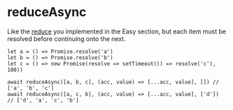 # reduceAsync

Like the [reduce](https://developer.mozilla.org/en-US/docs/Web/JavaScript/Reference/Global_Objects/Array/Reduce) you implemented in the Easy section, but each item must be resolved before continuing onto the next.

```JS
let a = () => Promise.resolve('a')
let b = () => Promise.resolve('b')
let c = () => new Promise(resolve => setTimeout(() => resolve('c'), 100))

await reduceAsync([a, b, c], (acc, value) => [...acc, value], []) // ['a', 'b', 'c']
await reduceAsync([a, c, b], (acc, value) => [...acc, value], ['d']) // ['d', 'a', 'c', 'b']
```
